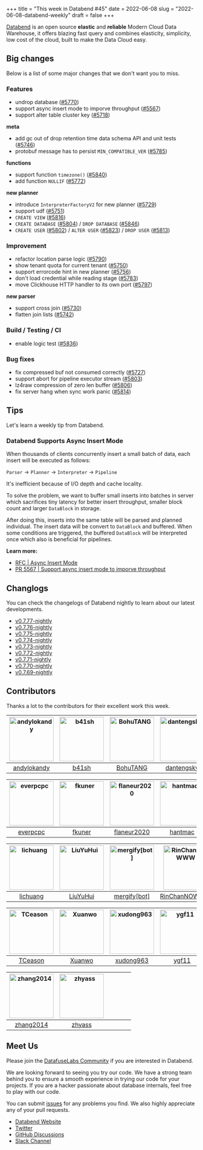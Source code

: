 +++
title = "This week in Databend #45"
date = 2022-06-08
slug = "2022-06-08-databend-weekly"
draft = false
+++

[Databend](https://github.com/datafuselabs/databend) is an open source **elastic** and **reliable** Modern Cloud Data Warehouse, it offers blazing fast query and combines elasticity, simplicity, low cost of the cloud, built to make the Data Cloud easy.

## Big changes

Below is a list of some major changes that we don't want you to miss.

### Features

- undrop database ([#5770](https://github.com/datafuselabs/databend/pull/5770))
- support async insert mode to imporve throughput ([#5567](https://github.com/datafuselabs/databend/pull/5567))
- support alter table cluster key ([#5718](https://github.com/datafuselabs/databend/pull/5718))

**meta**

- add gc out of drop retention time data schema API and unit tests ([#5746](https://github.com/datafuselabs/databend/pull/5746))
- protobuf message has to persist `MIN_COMPATIBLE_VER` ([#5785](https://github.com/datafuselabs/databend/pull/5785))

**functions**

- support function `timezone()` ([#5840](https://github.com/datafuselabs/databend/pull/5840))
- add function `NULLIF` ([#5772](https://github.com/datafuselabs/databend/pull/5772))

**new planner**

- introduce `InterpreterFactoryV2` for new planner ([#5729](https://github.com/datafuselabs/databend/pull/5729))
- support udf ([#5751](https://github.com/datafuselabs/databend/pull/5751))
- `CREATE VIEW` ([#5816](https://github.com/datafuselabs/databend/pull/5816))
- `CREATE DATABASE` ([#5804](https://github.com/datafuselabs/databend/pull/5804)) / `DROP DATABASE` ([#5846](https://github.com/datafuselabs/databend/pull/5846))
- `CREATE USER` ([#5802](https://github.com/datafuselabs/databend/pull/5802)) / `ALTER USER` ([#5823](https://github.com/datafuselabs/databend/pull/5823)) / `DROP USER` ([#5813](https://github.com/datafuselabs/databend/pull/5813))

### Improvement

- refactor location parse logic ([#5790](https://github.com/datafuselabs/databend/pull/5790))
- show tenant quota for current tenant ([#5750](https://github.com/datafuselabs/databend/pull/5750))
- support errorcode hint in new planner ([#5756](https://github.com/datafuselabs/databend/pull/5756))
- don't load credential while reading stage ([#5783](https://github.com/datafuselabs/databend/pull/5783))
- move Clickhouse HTTP handler to its own port ([#5797](https://github.com/datafuselabs/databend/pull/5797))

**new parser**

- support cross join ([#5730](https://github.com/datafuselabs/databend/pull/5730))
- flatten join lists ([#5742](https://github.com/datafuselabs/databend/pull/5742))

### Build / Testing / CI

- enable logic test ([#5836](https://github.com/datafuselabs/databend/pull/5836))

### Bug fixes

- fix compressed buf not consumed correctly ([#5727](https://github.com/datafuselabs/databend/pull/5727))
- support abort for pipeline executor stream ([#5803](https://github.com/datafuselabs/databend/pull/5803))
- lz4raw compression of zero len buffer ([#5806](https://github.com/datafuselabs/databend/pull/5806))
- fix server hang when sync work panic ([#5814](https://github.com/datafuselabs/databend/pull/5814))

## Tips

Let's learn a weekly tip from Databend.

### Databend Supports Async Insert Mode

When thousands of clients concurrently insert a small batch of data, each insert will be executed as follows:

`Parser` -> `Planner` -> `Interpreter` -> `Pipeline`

It's inefficient because of I/O depth and cache locality.

To solve the problem, we want to buffer small inserts into batches in server which sacrifices tiny latency for better insert throughput, smaller block count and larger `DataBlock` in storage.

After doing this, inserts into the same table will be parsed and planned individual. The insert data will be convert to `DataBlock` and buffered. When some conditions are triggered, the buffered `DataBlock` will be interpreted once which also is beneficial for pipelines.

**Learn more:**

- [RFC | Async Insert Mode](https://databend.rs/doc/contributing/rfcs/async-insert)
- [PR 5567 | Support async insert mode to imporve throughput](https://github.com/datafuselabs/databend/pull/5567/)

## Changlogs

You can check the changelogs of Databend nightly to learn about our latest developments.

- [v0.7.77-nightly](https://github.com/datafuselabs/databend/releases/tag/v0.7.77-nightly)
- [v0.7.76-nightly](https://github.com/datafuselabs/databend/releases/tag/v0.7.76-nightly)
- [v0.7.75-nightly](https://github.com/datafuselabs/databend/releases/tag/v0.7.75-nightly)
- [v0.7.74-nightly](https://github.com/datafuselabs/databend/releases/tag/v0.7.74-nightly)
- [v0.7.73-nightly](https://github.com/datafuselabs/databend/releases/tag/v0.7.73-nightly)
- [v0.7.72-nightly](https://github.com/datafuselabs/databend/releases/tag/v0.7.72-nightly)
- [v0.7.71-nightly](https://github.com/datafuselabs/databend/releases/tag/v0.7.71-nightly)
- [v0.7.70-nightly](https://github.com/datafuselabs/databend/releases/tag/v0.7.70-nightly)
- [v0.7.69-nightly](https://github.com/datafuselabs/databend/releases/tag/v0.7.69-nightly)

## Contributors

Thanks a lot to the contributors for their excellent work this week.

| [<img alt="andylokandy" src="https://avatars.githubusercontent.com/u/9637710?v=4&s=117" width="117">](https://github.com/andylokandy) | [<img alt="b41sh" src="https://avatars.githubusercontent.com/u/1070352?v=4&s=117" width="117">](https://github.com/b41sh) | [<img alt="BohuTANG" src="https://avatars.githubusercontent.com/u/172204?v=4&s=117" width="117">](https://github.com/BohuTANG) | [<img alt="dantengsky" src="https://avatars.githubusercontent.com/u/22081156?v=4&s=117" width="117">](https://github.com/dantengsky) | [<img alt="devillove084" src="https://avatars.githubusercontent.com/u/15782923?v=4&s=117" width="117">](https://github.com/devillove084) | [<img alt="drmingdrmer" src="https://avatars.githubusercontent.com/u/44069?v=4&s=117" width="117">](https://github.com/drmingdrmer) |
| :-----------------------------------------------------------------------------------------------------------------------------------: | :-----------------------------------------------------------------------------------------------------------------------: | :----------------------------------------------------------------------------------------------------------------------------: | :----------------------------------------------------------------------------------------------------------------------------------: | :--------------------------------------------------------------------------------------------------------------------------------------: | :---------------------------------------------------------------------------------------------------------------------------------: |
|                                             [andylokandy](https://github.com/andylokandy)                                             |                                             [b41sh](https://github.com/b41sh)                                             |                                            [BohuTANG](https://github.com/BohuTANG)                                             |                                             [dantengsky](https://github.com/dantengsky)                                              |                                             [devillove084](https://github.com/devillove084)                                              |                                            [drmingdrmer](https://github.com/drmingdrmer)                                            |

| [<img alt="everpcpc" src="https://avatars.githubusercontent.com/u/1808802?v=4&s=117" width="117">](https://github.com/everpcpc) | [<img alt="fkuner" src="https://avatars.githubusercontent.com/u/39162698?v=4&s=117" width="117">](https://github.com/fkuner) | [<img alt="flaneur2020" src="https://avatars.githubusercontent.com/u/129800?v=4&s=117" width="117">](https://github.com/flaneur2020) | [<img alt="hantmac" src="https://avatars.githubusercontent.com/u/7600925?v=4&s=117" width="117">](https://github.com/hantmac) | [<img alt="junnplus" src="https://avatars.githubusercontent.com/u/8097526?v=4&s=117" width="117">](https://github.com/junnplus) | [<img alt="leiysky" src="https://avatars.githubusercontent.com/u/22445410?v=4&s=117" width="117">](https://github.com/leiysky) |
| :-----------------------------------------------------------------------------------------------------------------------------: | :--------------------------------------------------------------------------------------------------------------------------: | :----------------------------------------------------------------------------------------------------------------------------------: | :---------------------------------------------------------------------------------------------------------------------------: | :-----------------------------------------------------------------------------------------------------------------------------: | :----------------------------------------------------------------------------------------------------------------------------: |
|                                             [everpcpc](https://github.com/everpcpc)                                             |                                             [fkuner](https://github.com/fkuner)                                              |                                            [flaneur2020](https://github.com/flaneur2020)                                             |                                             [hantmac](https://github.com/hantmac)                                             |                                             [junnplus](https://github.com/junnplus)                                             |                                             [leiysky](https://github.com/leiysky)                                              |

| [<img alt="lichuang" src="https://avatars.githubusercontent.com/u/1998569?v=4&s=117" width="117">](https://github.com/lichuang) | [<img alt="LiuYuHui" src="https://avatars.githubusercontent.com/u/13926137?v=4&s=117" width="117">](https://github.com/LiuYuHui) | [<img alt="mergify[bot]" src="https://avatars.githubusercontent.com/in/10562?v=4&s=117" width="117">](https://github.com/apps/mergify) | [<img alt="RinChanNOWWW" src="https://avatars.githubusercontent.com/u/33975039?v=4&s=117" width="117">](https://github.com/RinChanNOWWW) | [<img alt="soyeric128" src="https://avatars.githubusercontent.com/u/106025534?v=4&s=117" width="117">](https://github.com/soyeric128) | [<img alt="sundy-li" src="https://avatars.githubusercontent.com/u/3325189?v=4&s=117" width="117">](https://github.com/sundy-li) |
| :-----------------------------------------------------------------------------------------------------------------------------: | :------------------------------------------------------------------------------------------------------------------------------: | :------------------------------------------------------------------------------------------------------------------------------------: | :--------------------------------------------------------------------------------------------------------------------------------------: | :-----------------------------------------------------------------------------------------------------------------------------------: | :-----------------------------------------------------------------------------------------------------------------------------: |
|                                             [lichuang](https://github.com/lichuang)                                             |                                             [LiuYuHui](https://github.com/LiuYuHui)                                              |                                            [mergify[bot]](https://github.com/apps/mergify)                                             |                                             [RinChanNOWWW](https://github.com/RinChanNOWWW)                                              |                                              [soyeric128](https://github.com/soyeric128)                                              |                                             [sundy-li](https://github.com/sundy-li)                                             |

| [<img alt="TCeason" src="https://avatars.githubusercontent.com/u/33082201?v=4&s=117" width="117">](https://github.com/TCeason) | [<img alt="Xuanwo" src="https://avatars.githubusercontent.com/u/5351546?v=4&s=117" width="117">](https://github.com/Xuanwo) | [<img alt="xudong963" src="https://avatars.githubusercontent.com/u/41979257?v=4&s=117" width="117">](https://github.com/xudong963) | [<img alt="ygf11" src="https://avatars.githubusercontent.com/u/3428089?v=4&s=117" width="117">](https://github.com/ygf11) | [<img alt="youngsofun" src="https://avatars.githubusercontent.com/u/5782159?v=4&s=117" width="117">](https://github.com/youngsofun) | [<img alt="ZeaLoVe" src="https://avatars.githubusercontent.com/u/10904090?v=4&s=117" width="117">](https://github.com/ZeaLoVe) |
| :----------------------------------------------------------------------------------------------------------------------------: | :-------------------------------------------------------------------------------------------------------------------------: | :--------------------------------------------------------------------------------------------------------------------------------: | :-----------------------------------------------------------------------------------------------------------------------: | :---------------------------------------------------------------------------------------------------------------------------------: | :----------------------------------------------------------------------------------------------------------------------------: |
|                                             [TCeason](https://github.com/TCeason)                                              |                                             [Xuanwo](https://github.com/Xuanwo)                                             |                                             [xudong963](https://github.com/xudong963)                                              |                                             [ygf11](https://github.com/ygf11)                                             |                                             [youngsofun](https://github.com/youngsofun)                                             |                                             [ZeaLoVe](https://github.com/ZeaLoVe)                                              |

| [<img alt="zhang2014" src="https://avatars.githubusercontent.com/u/8087042?v=4&s=117" width="117">](https://github.com/zhang2014) | [<img alt="zhyass" src="https://avatars.githubusercontent.com/u/34016424?v=4&s=117" width="117">](https://github.com/zhyass) |       |       |       |       |
| :-------------------------------------------------------------------------------------------------------------------------------: | :--------------------------------------------------------------------------------------------------------------------------: | :---: | :---: | :---: | :---: |
|                                             [zhang2014](https://github.com/zhang2014)                                             |                                             [zhyass](https://github.com/zhyass)                                              |       |       |       |       |

## Meet Us

Please join the [DatafuseLabs Community](https://github.com/datafuselabs/) if you are interested in Databend.

We are looking forward to seeing you try our code. We have a strong team behind you to ensure a smooth experience in trying our code for your projects.
If you are a hacker passionate about database internals, feel free to play with our code.

You can submit [issues](https://github.com/datafuselabs/databend/issues) for any problems you find. We also highly appreciate any of your pull requests.

- [Databend Website](https://databend.rs)
- [Twitter](https://twitter.com/Datafuse_Labs)
- [GitHub Discussions](https://github.com/datafuselabs/databend/discussions)
- [Slack Channel](https://link.databend.rs/join-slack)
